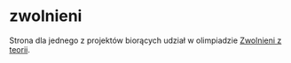 zwolnieni
=========

Strona dla jednego z projektów biorących udział w olimpiadzie [Zwolnieni z teorii](http://zwolnienizteorii.pl).
